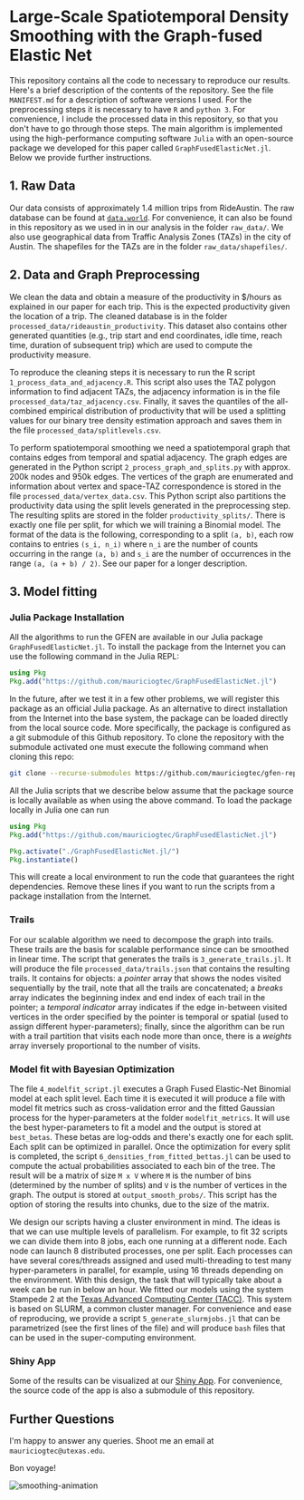 # Large-Scale Spatiotemporal Density Smoothing with the Graph-fused Elastic Net

This repository contains all the code to necessary to reproduce our results. Here's a brief description of the contents of the repository. See the file `MANIFEST.md` for a description of software versions I used. For the preprocessing steps it is necessary to have `R` and `python 3`. For convenience, I include the processed data in this repository, so that you don't have to go through those steps. The main algorithm is implemented using the high-performance computing software `Julia` with an open-source package we developed for this paper called `GraphFusedElasticNet.jl`. Below we provide further instructions.


## 1. Raw Data

Our data consists of approximately 1.4 million trips from RideAustin. The raw database can be found at [`data.world`](https://data.world/ride-austin). For convenience, it can also be found in this repository as we used in in our analysis in the folder `raw_data/`. We also use geographical data from Traffic Analysis Zones (TAZs) in the city of Austin. The shapefiles for the TAZs are in the folder `raw_data/shapefiles/`.


## 2. Data and Graph Preprocessing

We clean the data and obtain a measure of the productivity in $/hours as explained in our paper for each trip. This is the expected productivity given the location of a trip. The cleaned database is in the folder `processed_data/rideaustin_productivity`. This dataset also contains other generated quantities (e.g., trip start and end coordinates, idle time, reach time, duration of subsequent trip) which are used to compute the productivity measure.

To reproduce the cleaning steps it is necessary to run the R script `1_process_data_and_adjacency.R`. This script also uses the TAZ polygon information to find adjacent TAZs, the adjacency information is in the file `processed_data/taz_adjacency.csv`. Finally, it saves the quantiles of the all-combined empirical distribution of productivity that will be used a splitting values for our binary tree density estimation approach and saves them in the file `processed_data/splitlevels.csv`.


To perform spatiotemporal smoothing we need a spatiotemporal graph that contains edges from temporal and spatial adjacency. The graph edges are generated in the Python script `2_process_graph_and_splits.py` with approx. 200k nodes and 950k edges. The vertices of the graph are enumerated and information about vertex and space-TAZ correspondence is stored in the file `processed_data/vertex_data.csv`. This Python script also partitions the productivity data using the split levels generated in the preprocessing step. The resulting splits are stored in the folder `productivity_splits/`. There is exactly one file per split, for which we will training a Binomial model. The format of the data is the following, corresponding to a split `(a, b)`, each row contains to entries `(s_i, n_i)` where `n_i` are the number of counts occurring in the range `(a, b)` and `s_i` are the number of occurrences in the range `(a, (a + b) / 2)`. See our paper for a longer description.


## 3. Model fitting


### Julia Package Installation

All the algorithms to run the GFEN are available in our Julia package `GraphFusedElasticNet.jl`. To install the package from the Internet you can use the following command in the Julia REPL:

```julia
using Pkg
Pkg.add("https://github.com/mauriciogtec/GraphFusedElasticNet.jl")
```

In the future, after we test it in a few other problems, we will register this package as an official Julia package. As an alternative to direct installation from the Internet into the base system, the package can be loaded directly from the local source code. More specifically, the package is configured as a git submodule of this Github repository. To clone the repository with the submodule activated one must execute the following command when cloning this repo:

```bash
git clone --recurse-submodules https://github.com/mauriciogtec/gfen-reproduce
```

All the Julia scripts that we describe below assume that the package source is locally available as when using the above command. To load the package locally in Julia one can run

```julia
using Pkg
Pkg.add("https://github.com/mauriciogtec/GraphFusedElasticNet.jl")
```

```julia
Pkg.activate("./GraphFusedElasticNet.jl/")
Pkg.instantiate()
```

This will create a local environment to run the code that guarantees the right dependencies. Remove these lines if you want to run the scripts from a package installation from the Internet.


### Trails


For our scalable algorithm we need to decompose the graph into trails. These trails are the basis for scalable performance since can be smoothed in linear time. The script that generates the trails is `3_generate_trails.jl`. It will produce the file `processed_data/trails.json` that contains the resulting trails. It contains for objects: a _pointer_ array that shows the nodes visited sequentially by the trail, note that all the trails are concatenated; a _breaks_ array indicates the beginning index and end index of each trail in the pointer; a _temporal indicator_ array indicates if the edge in-between visited vertices in the order specified by the pointer is temporal or spatial (used to assign different hyper-parameters); finally, since the algorithm can be run with a trail partition that visits each node more than once, there is a _weights_ array inversely proportional to the number of visits.


### Model fit with Bayesian Optimization

The file `4_modelfit_script.jl` executes a Graph Fused Elastic-Net Binomial model at each split level. Each time it is executed it will produce a file with model fit metrics such as cross-validation error and the fitted Gaussian process for the hyper-parameters at the folder `modelfit_metrics`. It will use the best hyper-parameters to fit a model and the output is stored at `best_betas`. These betas are log-odds and there's exactly one for each split. Each split can be optimized in parallel. Once the optimization for every split is completed, the script `6_densities_from_fitted_bettas.jl` can be used to compute the actual probabilities associated to each bin of the tree. The result will be a matrix of size `M x V` where `M` is the number of bins (determined by the number of splits) and `V` is the number of vertices in the graph. The output is stored at `output_smooth_probs/`. This script has the option of storing the results into chunks, due to the size of the matrix.


We design our scripts having a cluster environment in mind. The ideas is that we can use multiple levels of parallelism. For example, to fit 32 scripts we can divide them into 8 jobs, each one running at a different node. Each node can launch 8 distributed processes, one per split. Each processes can have several cores/threads assigned and used multi-threading to test many hyper-parameters in parallel, for example, using 16 threads depending on the environment. With this design, the task that will typically take about a week can be run in below an hour. We fitted our models using the system Stampede 2 at the [Texas Advanced Computing Center (TACC)](https://www.tacc.utexas.edu). This system is based on SLURM, a common cluster manager. For convenience and ease of reproducing, we provide a script `5_generate_slurmjobs.jl` that can be parametrized (see the first lines of the file) and will produce `bash` files that can be used in the super-computing environment.

### Shiny App

Some of the results can be visualized at our [Shiny App](https://mauriciogtec.shinyapps.io/gfen/). For convenience, the source code of the app is also a submodule of this repository.


## Further Questions

I'm happy to answer any queries. Shoot me an email at `mauriciogtec@utexas.edu`.

Bon voyage!







![smoothing-animation](./map_animation.gif)